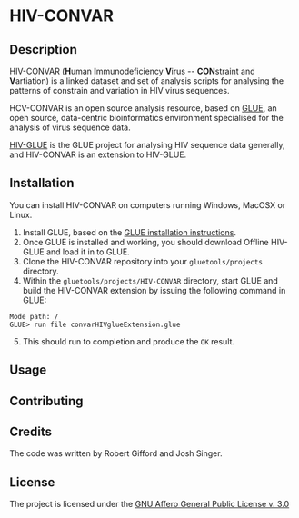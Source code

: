 # HIV-CONVAR

## Description

HIV-CONVAR (**H**uman **I**mmunodeficiency **V**irus -- **CON**straint and **V**artiation)
is a linked dataset and set of analysis scripts for analysing the patterns of constrain 
and variation in HIV virus sequences.

HCV-CONVAR is an open source analysis resource, based on [GLUE](http://tools.glue.cvr.ac.uk),
an open source, data-centric bioinformatics environment specialised for the
analysis of virus sequence data.

[HIV-GLUE](http://hcv.glue.cvr.ac.uk) is the GLUE project for analysing HIV sequence data
generally, and HIV-CONVAR is an extension to HIV-GLUE.

## Installation

You can install HIV-CONVAR on computers running Windows, MacOSX or Linux. 

1. Install GLUE, based on the [GLUE installation instructions](http://tools.glue.cvr.ac.uk/#/installation). 
2. Once GLUE is installed and working, you should download Offline HIV-GLUE and load it in to GLUE.
3. Clone the HIV-CONVAR repository into your `gluetools/projects` directory.
4. Within the `gluetools/projects/HIV-CONVAR` directory, start GLUE and build the HIV-CONVAR extension by issuing the following command in GLUE:
```
Mode path: /
GLUE> run file convarHIVglueExtension.glue
```
5. This should run to completion and produce the `OK` result.

## Usage


## Contributing

## Credits

The code was written by Robert Gifford and Josh Singer.

## License

The project is licensed under the [GNU Affero General Public License v. 3.0](https://www.gnu.org/licenses/agpl-3.0.en.html)